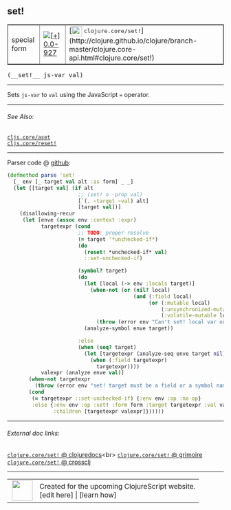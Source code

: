 ## set!



 <table border="1">
<tr>
<td>special form</td>
<td><a href="https://github.com/cljsinfo/cljs-api-docs/tree/0.0-927"><img valign="middle" alt="[+] 0.0-927" title="Added in 0.0-927" src="https://img.shields.io/badge/+-0.0--927-lightgrey.svg"></a> </td>
<td>
[<img height="24px" valign="middle" src="http://i.imgur.com/1GjPKvB.png"> <samp>clojure.core/set!</samp>](http://clojure.github.io/clojure/branch-master/clojure.core-api.html#clojure.core/set!)
</td>
</tr>
</table>


 <samp>
(__set!__ js-var val)<br>
</samp>

---

Sets `js-var` to `val` using the JavaScript `=` operator.

---


###### See Also:

[`cljs.core/aset`](cljs.core_aset.md)<br>
[`cljs.core/reset!`](cljs.core_resetBANG.md)<br>

---




Parser code @ [github](https://github.com/clojure/clojurescript/blob/r2719/src/clj/cljs/analyzer.clj#L1032-L1069):

```clj
(defmethod parse 'set!
  [_ env [_ target val alt :as form] _ _]
  (let [[target val] (if alt
                       ;; (set! o -prop val)
                       [`(. ~target ~val) alt]
                       [target val])]
    (disallowing-recur
     (let [enve (assoc env :context :expr)
           targetexpr (cond
                       ;; TODO: proper resolve
                       (= target '*unchecked-if*)
                       (do
                         (reset! *unchecked-if* val)
                         ::set-unchecked-if)

                       (symbol? target)
                       (do
                         (let [local (-> env :locals target)]
                           (when-not (or (nil? local)
                                         (and (:field local)
                                              (or (:mutable local)
                                                  (:unsynchronized-mutable local)
                                                  (:volatile-mutable local))))
                             (throw (error env "Can't set! local var or non-mutable field"))))
                         (analyze-symbol enve target))

                       :else
                       (when (seq? target)
                         (let [targetexpr (analyze-seq enve target nil)]
                           (when (:field targetexpr)
                             targetexpr))))
           valexpr (analyze enve val)]
       (when-not targetexpr 
         (throw (error env "set! target must be a field or a symbol naming a var")))
       (cond
        (= targetexpr ::set-unchecked-if) {:env env :op :no-op}
        :else {:env env :op :set! :form form :target targetexpr :val valexpr
               :children [targetexpr valexpr]})))))
```

<!--
Repo - tag - source tree - lines:

 <pre>
clojurescript @ r2719
└── src
    └── clj
        └── cljs
            └── <ins>[analyzer.clj:1032-1069](https://github.com/clojure/clojurescript/blob/r2719/src/clj/cljs/analyzer.clj#L1032-L1069)</ins>
</pre>

-->

---



###### External doc links:

[`clojure.core/set!` @ clojuredocs](http://clojuredocs.org/clojure.core/set!)<br>
[`clojure.core/set!` @ grimoire](http://conj.io/store/v1/org.clojure/clojure/1.7.0-beta3/clj/clojure.core/set%21/)<br>
[`clojure.core/set!` @ crossclj](http://crossclj.info/fun/clojure.core/set%21.html)<br>

---

 <table>
<tr><td>
<img valign="middle" align="right" width="48px" src="http://i.imgur.com/Hi20huC.png">
</td><td>
Created for the upcoming ClojureScript website.<br>
[edit here] | [learn how]
</td></tr></table>

[edit here]:https://github.com/cljsinfo/cljs-api-docs/blob/master/cljsdoc/special_setBANG.cljsdoc
[learn how]:https://github.com/cljsinfo/cljs-api-docs/wiki/cljsdoc-files

<!--

This information was too distracting to show to readers, but I'll leave it
commented here since it is helpful to:

- pretty-print the data used to generate this document
- and show how to retrieve that data



The API data for this symbol:

```clj
{:description "Sets `js-var` to `val` using the JavaScript `=` operator.",
 :ns "special",
 :name "set!",
 :signature ["[js-var val]"],
 :history [["+" "0.0-927"]],
 :type "special form",
 :related ["cljs.core/aset" "cljs.core/reset!"],
 :full-name-encode "special_setBANG",
 :source {:code "(defmethod parse 'set!\n  [_ env [_ target val alt :as form] _ _]\n  (let [[target val] (if alt\n                       ;; (set! o -prop val)\n                       [`(. ~target ~val) alt]\n                       [target val])]\n    (disallowing-recur\n     (let [enve (assoc env :context :expr)\n           targetexpr (cond\n                       ;; TODO: proper resolve\n                       (= target '*unchecked-if*)\n                       (do\n                         (reset! *unchecked-if* val)\n                         ::set-unchecked-if)\n\n                       (symbol? target)\n                       (do\n                         (let [local (-> env :locals target)]\n                           (when-not (or (nil? local)\n                                         (and (:field local)\n                                              (or (:mutable local)\n                                                  (:unsynchronized-mutable local)\n                                                  (:volatile-mutable local))))\n                             (throw (error env \"Can't set! local var or non-mutable field\"))))\n                         (analyze-symbol enve target))\n\n                       :else\n                       (when (seq? target)\n                         (let [targetexpr (analyze-seq enve target nil)]\n                           (when (:field targetexpr)\n                             targetexpr))))\n           valexpr (analyze enve val)]\n       (when-not targetexpr \n         (throw (error env \"set! target must be a field or a symbol naming a var\")))\n       (cond\n        (= targetexpr ::set-unchecked-if) {:env env :op :no-op}\n        :else {:env env :op :set! :form form :target targetexpr :val valexpr\n               :children [targetexpr valexpr]})))))",
          :title "Parser code",
          :repo "clojurescript",
          :tag "r2719",
          :filename "src/clj/cljs/analyzer.clj",
          :lines [1032 1069]},
 :full-name "special/set!",
 :clj-symbol "clojure.core/set!"}

```

Retrieve the API data for this symbol:

```clj
;; from Clojure REPL
(require '[clojure.edn :as edn])
(-> (slurp "https://raw.githubusercontent.com/cljsinfo/cljs-api-docs/catalog/cljs-api.edn")
    (edn/read-string)
    (get-in [:symbols "special/set!"]))
```

-->
